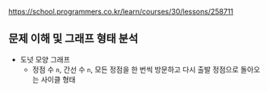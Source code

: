 https://school.programmers.co.kr/learn/courses/30/lessons/258711



## 문제 이해 및 그래프 형태 분석

* 도넛 모양 그래프
	* 정점 수 `n`, 간선 수 `n`, 모든 정점을 한 번씩 방문하고 다시 출발 정점으로 돌아오는 사이클 형태